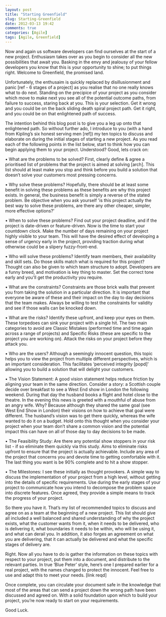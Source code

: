 ```yaml
---
layout: post
title: "Starting Greenfield"
slug: Starting-Greenfield
date: 2012-03-13 19:42
comments: true
categories: [Agile]
tags: [Agile, Greenfield]
---
```

 
Now and again us software developers can find ourselves at the start of a new project. Enthusiasm takes over as you begin to consider all the new possibilities that await you. Basking in the envy and jealousy of your fellow developers you know that this is your opportunity to shine; to put things right.  Welcome to Greenfield, the promised land. 

Unfortunately, the enthusaim is quickly replaced by disillusionment and panic [ref - 6 stages of a project] as you realise that no one really knows what to do next. Standing on the precipice of your project as you consider which move to make next you see all of the potential outcome paths, from failure to success, staring back at you. This is your selection. Get it wrong and you could be on the back sliding death spiral project path. Get it right, and you could be on that enlightened path of success.  

The intention behind this blog post is to give you a leg up onto that enlightened path. So without further ado, I introduce to you (with a hand from Kipling’s six honest serving men [ref]) my ten topics to discuss and elaborate on during the initial stages of starting a new project. As you read each of the following points in the list below, start to think how you can begin applying them to your project. Understood? Good, lets crack on:  

•	What are the problems to be solved? First, clearly define & agree a prioritised list of problems that the project is aimed at solving [arch]. This list should at least make you stop and think before you build a solution that doesn’t solve your customers most pressing concerns.  

•	Why solve these problems?  Hopefully, there should be at least some benefit in solving these problems as these benefits are why this project exists. In general, the business benefit is simply a reverse of the stated problem. Be objective when you ask yourself 'is this project actually the best way to solve these problems, are there any other cheaper, simpler, more effective options?'   

•	When to solve these problems? Find out your project deadline, and if the project is date-driven or feature-driven. Now is the time to start your countdown clock. Make the number of days remaining on your project highly visible to your team. This will have the desired effect of developing a sense of urgency early in the project, providing traction during what otherwise could be a slipery fuzzy-front-end.  

•	Who will solve these problems? Identify team members, their availability and skill sets. Do those skills match what is required for this project? Thought can also be given to which team structure to adopt. Developers are a funny breed, and motivation is key thing to master. Set the correct tone early and you'll get the productivity you require.

•	What are the constraints? Constraints are those brick walls that prevent you from taking the solution in a particular direction. It is important that everyone be aware of these and their impact on the day to day decisions that the team makes. Always be willing to test the constraints for validity and see if those walls can be knocked down.  

•	What are the risks? Identify these upfront, and keep your eyes on them. These torpedoes can sink your project with a single hit. The two main categories to avoid are Classic Mistakes (performed time and time again across a range of projects) and Specific Risks (these are specific to the project you are working on). Attack the risks on your project before they attack you.  

•	Who are the users? Although a seemingly innocent question, this topic helps you to view the project from multiple different perspectives, which is an important consideration. This facilitates ‘perceived integrity [popd]’ allowing you to build a solution that will delight your customers.  

•	The Vision Statement: A good vision statement helps reduce friction by aligning your team in the same direction. Consider a story: a Scottish couple decide over breakfast to see a West End show in London the following weekend. During that day the husband books a flight and hotel close to the theatre. In the evening this news is greeted with a mouthful of abuse from an angry wife. Why? Because although they shared the same goal (see West End Show in London) their visions on how to achieve that goal were different. The husband’s vision was to get there quickly, whereas the wife wanted to do it on a budget.  Hold onto this thought when you consider your project when your team don’t share a common vision and the potential impact this can have on all of those day to day decisions to be made.   

•	The Feasibility Study: Are there any potential show stoppers in your risk list - if so eliminate them quickly via this study. Aims to eliminate risks upfront to ensure that the project is actually achievable. Include any area of the project that concerns you and devote time to getting comfortable with it. The last thing you want is be 90% complete and to hit a show stopper.   

•	The Milestones: I see these initially as thought provokers. A simple way to discuss the implementation of your project from a high level, without getting into the details of specific requirements. Use during the early stages of your project to communicate how you intend to decompose the problem space into discrete features. Once agreed, they provide a simple means to track the progress of your project.   

So there you have it. That’s my list of recommended topics to discuss and agree on as a team at the beginning of a new project. This list should give all included a well balanced and shared understanding of why the project exists, what the customer wants from it, when it needs to be delivered, who is delivering it, what boundaries it needs to be within, who will be using it, and what can derail you. In addition, it also forges an agreement on what you are delivering, that it can actually be delivered and what the specific stages of delivery are.  

Right. Now all you have to do is gather the information on these topics with respect to your project, put them into a document, and distribute to the relevant parties. In true ‘Blue Peter’ style, here’s one I prepared earlier for a real project, with the names changed to protect the innocent. Feel free to use and adapt this to meet your needs.  [link reqd]  

Once complete, you can circulate your document safe in the knowledge that most of the areas that can send a project down the wrong path have been discussed and agreed on. With a solid foundation upon which to build your project, you’re now ready to start on your requirements.   

Good Luck.
